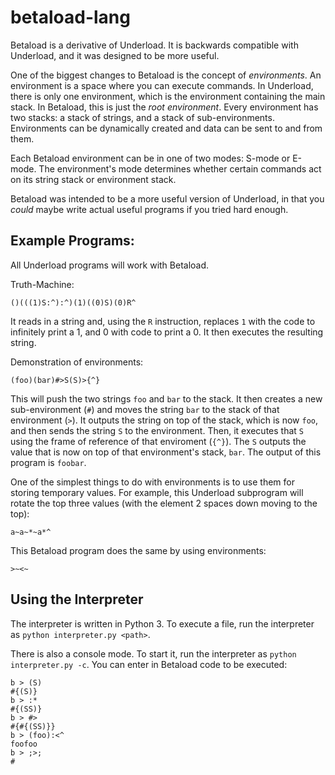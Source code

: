 # betaload-lang

Betaload is a derivative of Underload. It is backwards compatible with Underload, and it was designed to be more useful.

One of the biggest changes to Betaload is the concept of *environments*. An environment is a space where you can execute commands. In Underload, there is only one environment, which is the environment containing the main stack. In Betaload, this is just the *root environment*. Every environment has two stacks: a stack of strings, and a stack of sub-environments. Environments can be dynamically created and data can be sent to and from them.

Each Betaload environment can be in one of two modes: S-mode or E-mode. The environment's mode determines whether certain commands act on its string stack or environment stack.

Betaload was intended to be a more useful version of Underload, in that you *could* maybe write actual useful programs if you tried hard enough.

## Example Programs:

All Underload programs will work with Betaload.

Truth-Machine:

    ()(((1)S:^):^)(1)((0)S)(0)R^

It reads in a string and, using the `R` instruction, replaces `1` with the code to infinitely print a 1, and 0 with code to print a 0. It then executes the resulting string.

Demonstration of environments:

    (foo)(bar)#>S(S)>{^}
    
This will push the two strings `foo` and `bar` to the stack. It then creates a new sub-environment (`#`) and moves the string `bar` to the stack of that environment (`>`). It outputs the string on top of the stack, which is now `foo`, and then sends the string `S` to the environment. Then, it executes that `S` using the frame of reference of that enviroment (`{^}`). The `S` outputs the value that is now on top of that environment's stack, `bar`. The output of this program is `foobar`.

One of the simplest things to do with environments is to use them for storing temporary values. For example, this Underload subprogram will rotate the top three values (with the element 2 spaces down moving to the top):

    a~a~*~a*^

This Betaload program does the same by using environments:

    >~<~
    
## Using the Interpreter

The interpreter is written in Python 3. To execute a file, run the interpreter as `python interpreter.py <path>`.
    
There is also a console mode. To start it, run the interpreter as `python interpreter.py -c`. You can enter in Betaload code to be executed:

    b > (S)
    #{(S)}
    b > :*
    #{(SS)}
    b > #>
    #{#{(SS)}}
    b > (foo):<^
    foofoo
    b > ;>;
    #
